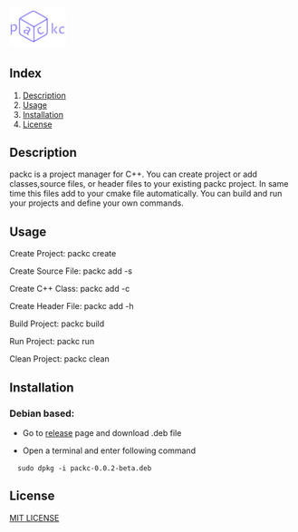 <h1> <img src="./assets/icon.png"
  width="100"> 
</h1>

## Index

1. [Description](#description)
2. [Usage](#usage)
3. [Installation](#installation)
4. [License](#license)

## Description

packc is a project manager for C++.
You can create project or add classes,source files, or header files to your existing packc project. 
In same time this files add to your cmake file automatically.
You can build and run your projects and define your own commands.

## Usage

Create Project:	packc create

Create Source File:	packc add -s <filename>

Create C++ Class:	packc add -c <filename>

Create Header File:	packc add -h <filename>

Build Project:	 packc build

Run Project:	 packc run

Clean Project:	 packc clean

## Installation

### Debian based:
- Go to [release](https://github.com/mehmetalicayhan/cppmac/releases/tag/v0.0.2) page and download .deb file

- Open a terminal and enter following command

```
  sudo dpkg -i packc-0.0.2-beta.deb
```

## License
[MIT LICENSE](./LICENSE)